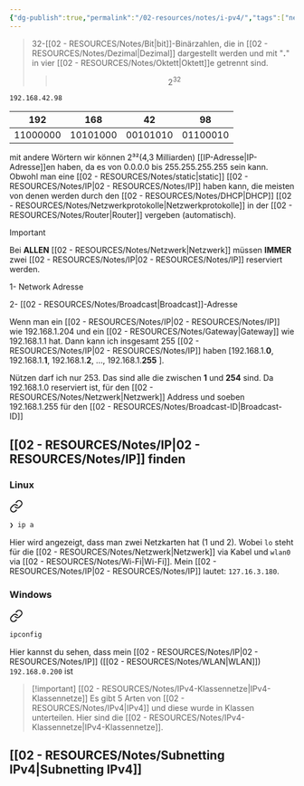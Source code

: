 ```yaml
---
{"dg-publish":true,"permalink":"/02-resources/notes/i-pv4/","tags":["netzwerk/ip/ipv4"],"noteIcon":"","updated":"2025-03-23T12:23:08.689+01:00"}
---
```


> 32-[[02 - RESOURCES/Notes/Bit\|bit]]-Binärzahlen, die in [[02 - RESOURCES/Notes/Dezimal\|Dezimal]] dargestellt werden und mit "**.**"  in vier [[02 - RESOURCES/Notes/Oktett\|Oktett]]e getrennt sind.  
>>$$2^{32}$$



	192.168.42.98

|   192    |   168    |    42    |    98    |
| :------: | :------: | :------: | :------: |
| 11000000 | 10101000 | 00101010 | 01100010 |

mit andere Wörtern wir können 2³²(4,3 Milliarden) [[IP-Adresse\|IP-Adresse]]en haben, da  es von 0.0.0.0 bis 255.255.255.255 sein kann.
Obwohl man eine [[02 - RESOURCES/Notes/static\|static]] [[02 - RESOURCES/Notes/IP\|02 - RESOURCES/Notes/IP]]  haben kann, die meisten von denen werden durch den  [[02 - RESOURCES/Notes/DHCP\|DHCP]] [[02 - RESOURCES/Notes/Netzwerkprotokolle\|Netzwerkprotokolle]] in der [[02 - RESOURCES/Notes/Router\|Router]] vergeben (automatisch).

>[!important] 
>Bei **ALLEN** [[02 - RESOURCES/Notes/Netzwerk\|Netzwerk]] müssen **IMMER** zwei [[02 - RESOURCES/Notes/IP\|02 - RESOURCES/Notes/IP]] reserviert werden.
>
>1- Network Adresse
>
>2- [[02 - RESOURCES/Notes/Broadcast\|Broadcast]]-Adresse

Wenn man ein [[02 - RESOURCES/Notes/IP\|02 - RESOURCES/Notes/IP]] wie 192.168.1.204 und ein [[02 - RESOURCES/Notes/Gateway\|Gateway]] wie 192.168.1.1 hat. Dann kann ich insgesamt 255 [[02 - RESOURCES/Notes/IP\|02 - RESOURCES/Notes/IP]] haben [192.168.1.**0**, 192.168.1.**1**, 192.168.1.**2**, ..., 192.168.1.**255** ]. 

Nützen darf ich nur 253. Das sind alle die zwischen **1** und  **254** sind. 
Da 192.168.1.0 reserviert ist, für den [[02 - RESOURCES/Notes/Netzwerk\|Netzwerk]] Address und soeben 192.168.1.255 für den [[02 - RESOURCES/Notes/Broadcast-ID\|Broadcast-ID]] 
## [[02 - RESOURCES/Notes/IP\|02 - RESOURCES/Notes/IP]] finden
### Linux

<div class="transclusion internal-embed is-loaded"><a class="markdown-embed-link" href="/02-resources/notes/ip/#d26d3a" aria-label="Open link"><svg xmlns="http://www.w3.org/2000/svg" width="24" height="24" viewBox="0 0 24 24" fill="none" stroke="currentColor" stroke-width="2" stroke-linecap="round" stroke-linejoin="round" class="svg-icon lucide-link"><path d="M10 13a5 5 0 0 0 7.54.54l3-3a5 5 0 0 0-7.07-7.07l-1.72 1.71"></path><path d="M14 11a5 5 0 0 0-7.54-.54l-3 3a5 5 0 0 0 7.07 7.07l1.71-1.71"></path></svg></a><div class="markdown-embed">



```bash
❯ ip a
```

</div></div>


Hier wird angezeigt, dass man zwei Netzkarten hat (1 und 2). Wobei `lo` steht für die [[02 - RESOURCES/Notes/Netzwerk\|Netzwerk]] via Kabel und `wlan0` via [[02 - RESOURCES/Notes/Wi-Fi\|Wi-Fi]]. 
Mein [[02 - RESOURCES/Notes/IP\|02 - RESOURCES/Notes/IP]] lautet: `127.16.3.180`.

### Windows

<div class="transclusion internal-embed is-loaded"><a class="markdown-embed-link" href="/02-resources/notes/ip/#0f192b" aria-label="Open link"><svg xmlns="http://www.w3.org/2000/svg" width="24" height="24" viewBox="0 0 24 24" fill="none" stroke="currentColor" stroke-width="2" stroke-linecap="round" stroke-linejoin="round" class="svg-icon lucide-link"><path d="M10 13a5 5 0 0 0 7.54.54l3-3a5 5 0 0 0-7.07-7.07l-1.72 1.71"></path><path d="M14 11a5 5 0 0 0-7.54-.54l-3 3a5 5 0 0 0 7.07 7.07l1.71-1.71"></path></svg></a><div class="markdown-embed">



```bash
ipconfig
```

</div></div>

Hier kannst du sehen, dass mein [[02 - RESOURCES/Notes/IP\|02 - RESOURCES/Notes/IP]] ([[02 - RESOURCES/Notes/WLAN\|WLAN]]) `192.168.0.200` ist

>[!important] [[02 - RESOURCES/Notes/IPv4-Klassennetze\|IPv4-Klassennetze]]
>Es gibt 5 Arten von [[02 - RESOURCES/Notes/IPv4\|IPv4]] und diese wurde in Klassen unterteilen.
>Hier sind die [[02 - RESOURCES/Notes/IPv4-Klassennetze\|IPv4-Klassennetze]].

## [[02 - RESOURCES/Notes/Subnetting IPv4\|Subnetting IPv4]]
